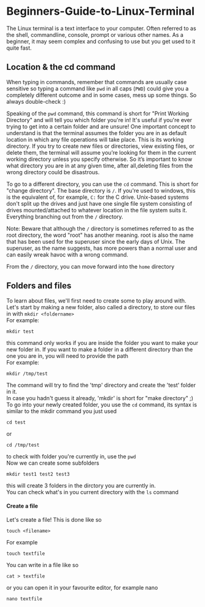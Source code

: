 # Beginners-Guide-to-Linux-Terminal

The Linux terminal is a text interface to your computer. Often referred to as the shell, commandline, console, prompt or various other names. As a beginner, it may seem complex and confusing to use but you get used to it quite fast. 

## Location & the cd command
When typing in commands, remember that commands are usually case sensitive so typing a command like `pwd` in all caps (`PWD`) could give you a completely different outcome and in some cases, mess up some things. So always double-check :)

Speaking of the `pwd` command, this command is short for "Print Working Directory" and will tell you which folder you're in! It's useful if you're ever trying to get into a certain folder and are unsure! One important concept to understand is that the terminal assumes the folder you are in as default location in which any file operations will take place. This is its working directory. If you try to create new files or directories, view existing files, or delete them, the terminal will assume you’re looking for them in the current working directory unless you specify otherwise. So it’s important to know what directory you are in at any given time, after all,deleting files from the wrong directory could be disastrous.    

To go to a different directory, you can use the `cd` command. This is short for "change directory". The base directory is `/`. If you're used to windows, this is the equivalent of, for example, `C:` for the C drive. Unix-based systems don't split up the drives and just have one single file system consisting of drives mounted/attached to whatever location in the file system suits it. Everything branching out from the `/` directory.

Note: Beware that although the `/` directory is sometimes referred to as the root directory, the word "root" has another meaning. root is also the name that has been used for the superuser since the early days of Unix. The superuser, as the name suggests, has more powers than a normal user and can easily wreak havoc with a wrong command.    

From the `/` directory, you can move forward into the `home` directory

## Folders and files
To learn about files, we'll first need to create some to play around with. Let's start by making a new folder, also called a directory, to store our files in with `mkdir <foldername>`    
For example:    
```
mkdir test
```
this command only works if you are inside the folder you want to make your new folder in. If you want to make a folder in a different directory than the one you are in, you will need to provide the path    
For example:    
```
mkdir /tmp/test
```
The command will try to find the 'tmp' directory and create the 'test' folder in it.    
In case you hadn't guess it already, 'mkdir' is short for "make directory" ;)    
To go into your newly created folder, you use the `cd` command, its syntax is similar to the mkdir command you just used    
```
cd test
```
or
```
cd /tmp/test
```
to check with folder you're currently in, use the `pwd`    
Now we can create some subfolders    
```
mkdir test1 test2 test3
```
this will create 3 folders in the dirctory you are currently in.    
You can check what's in you current directory with the `ls` command    

#### Create a file
Let's create a file! This is done like so 
```
touch <filename>
```
For example 
```
touch textfile
```
You can write in a file like so
```
cat > textfile
```
or you can open it in your favourite editor, for example nano
```
nano textfile
```
